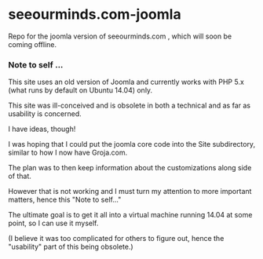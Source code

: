 # seeourminds.com-joomla

Repo for the joomla version of seeourminds.com , which will soon be coming offline.

### Note to self ...

This site uses an old version of Joomla and currently works with PHP 5.x (what runs by default on Ubuntu 14.04) only.

This site was ill-conceived and is obsolete in both a technical and as far as usability is concerned.

I have ideas, though!

I was hoping that I could put the joomla core code into the Site subdirectory, similar to how I now have Groja.com.

The plan was to then keep information about the customizations along side of that.

However that is not working and I must turn my attention to more important matters, hence this "Note to self..."

The ultimate goal is to get it all into a virtual machine running 14.04 at some point, so I can use it myself.

(I believe it was too complicated for others to figure out, hence the "usability" part of this being obsolete.)

